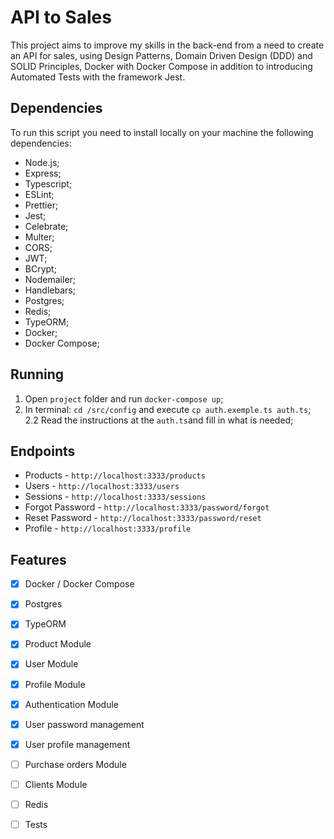 # API to Sales

This project aims to improve my skills in the back-end from a need to create an API for sales, using Design Patterns, Domain Driven Design (DDD) and SOLID Principles, Docker with Docker Compose in addition to introducing Automated Tests with the framework Jest.

## Dependencies

To run this script you need to install locally on your machine the following dependencies:

- Node.js;
- Express;
- Typescript;
- ESLint;
- Prettier;
- Jest;
- Celebrate;
- Multer;
- CORS;
- JWT;
- BCrypt;
- Nodemailer;
- Handlebars;
- Postgres;
- Redis;
- TypeORM;
- Docker;
- Docker Compose;

## Running

1. Open `project` folder and run `docker-compose up`;
2. In terminal: `cd /src/config` and execute `cp auth.exemple.ts auth.ts`;
2.2 Read the instructions at the `auth.ts`and fill in what is needed;

## Endpoints

- Products - `http://localhost:3333/products`
- Users - `http://localhost:3333/users`
- Sessions - `http://localhost:3333/sessions`
- Forgot Password - `http://localhost:3333/password/forgot`
- Reset Password - `http://localhost:3333/password/reset`
- Profile - `http://localhost:3333/profile`

## Features

- [x] Docker / Docker Compose
- [x] Postgres
- [x] TypeORM
- [x] Product Module
- [x] User Module
- [x] Profile Module
- [x] Authentication Module
- [x] User password management
- [x] User profile management
- [ ] Purchase orders Module
- [ ] Clients Module
- [ ] Redis
- [ ] Tests

